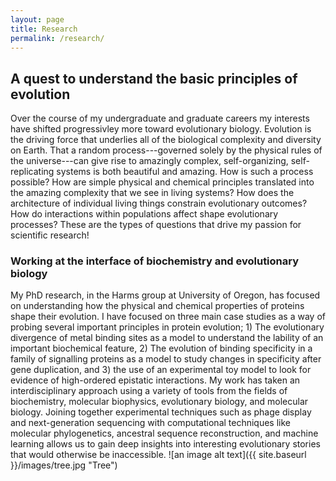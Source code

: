 ```yaml
---
layout: page
title: Research
permalink: /research/
---
```




## A quest to understand the basic principles of evolution

Over the course of my undergraduate and graduate careers my interests have shifted progressivley more toward evolutionary biology. Evolution is the driving force that underlies all of the biological complexity and diversity on Earth. That a random process---governed solely by the physical rules of the universe---can give rise to amazingly complex, self-organizing, self-replicating systems is both beautiful and amazing. How is such a process possible? How are simple physical and chemical principles translated into the amazing complexity that we see in living systems? How does the architecture of individual living things constrain evolutionary outcomes? How do interactions within populations affect shape evolutionary processes? These are the types of questions that drive my passion for scientific research! 


### Working at the interface of biochemistry and evolutionary biology

My PhD research, in the Harms group at University of Oregon, has focused on understanding how the physical and chemical properties of proteins shape their evolution. I have focused on three main case studies as a way of probing several important principles in protein evolution; 1) The evolutionary divergence of metal binding sites as a model to understand the lability of an important biochemical feature, 2) The evolution of binding specificity in a family of signalling proteins as a model to study changes in specificity after gene duplication, and 3) the use of an experimental toy model to look for evidence of high-ordered epistatic interactions. My work has taken an interdisciplinary approach using a variety of tools from the fields of biochemistry, molecular biophysics, evolutionary biology, and molecular biology. Joining together experimental techniques such as phage display and next-generation sequencing with computational techniques like molecular phylogenetics, ancestral sequence reconstruction, and machine learning allows us to gain deep insights into interesting evolutionary stories that would otherwise be inaccessible. ![an image alt text]({{ site.baseurl }}/images/tree.jpg "Tree")
